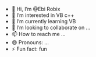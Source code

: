 - 👋 Hi, I’m @Ebi Robix
- 👀 I’m interested in VB c++
- 🌱 I’m currently learning  VB
- 💞️ I’m looking to collaborate on ...
- 📫 How to reach me ...
- 😄 Pronouns: ...
- ⚡ Fun fact:  fun

<!------
EbiRobix/EbiRobix is a ✨ special ✨ repository because its `README.md` (this file) appears on your GitHub profile.
You can click the Preview link to take a look at your changes.
----->
